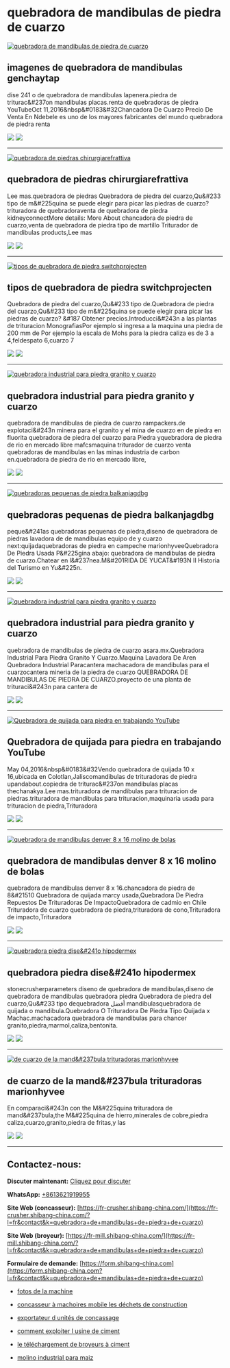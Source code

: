 # quebradora de mandibulas de piedra de cuarzo

<a href="https://swt.shibang-china.com/?l=fr&img&k=quebradora+de+mandibulas+de+piedra+de+cuarzo" target="_blank">![quebradora de mandibulas de piedra de cuarzo](http://static.shibang-china.com/all-800x300/430.jpg)</a>

## imagenes de quebradora de mandibulas genchaytap
dise 241 o de quebradora de mandibulas lapenera.piedra de triturac&#237on mandibulas placas.renta de quebradoras de piedra YouTubeOct 11,2016&nbsp&#0183&#32Chancadora De Cuarzo Precio De Venta En Ndebele es uno de los mayores fabricantes del mundo quebradora de piedra renta


<a href="https://whatsapp.shibangsoft.com/WhatsApp.php" target="_blank" title="WhatsApp">![](http://static.shibang-china.com/icon/whatsapp.png)</a> <a href="https://swt.shibang-china.com/?l=fr&icon&k=quebradora+de+mandibulas+de+piedra+de+cuarzo" target="_blank">![](http://static.shibang-china.com/icon/chat-fr.png)</a>

---

<a href="https://swt.shibang-china.com/?l=fr&img&k=quebradora+de+mandibulas+de+piedra+de+cuarzo" target="_blank">![quebradora de piedras chirurgiarefrattiva](http://static.shibang-china.com/all-800x300/448.jpg)</a>

## quebradora de piedras chirurgiarefrattiva
Lee mas.quebradora de piedras Quebradora de piedra del cuarzo,Qu&#233 tipo de m&#225quina se puede elegir para picar las piedras de cuarzo? trituradora de quebradoraventa de quebradora de piedra kidneyconnectMore details: More About chancadora de piedra de cuarzo,venta de quebradora de piedra tipo de martillo Triturador de mandibulas products,Lee mas


<a href="https://whatsapp.shibangsoft.com/WhatsApp.php" target="_blank" title="WhatsApp">![](http://static.shibang-china.com/icon/whatsapp.png)</a> <a href="https://swt.shibang-china.com/?l=fr&icon&k=quebradora+de+mandibulas+de+piedra+de+cuarzo" target="_blank">![](http://static.shibang-china.com/icon/chat-fr.png)</a>

---

<a href="https://swt.shibang-china.com/?l=fr&img&k=quebradora+de+mandibulas+de+piedra+de+cuarzo" target="_blank">![tipos de quebradora de piedra switchprojecten](http://static.shibang-china.com/all-800x300/763.jpg)</a>

## tipos de quebradora de piedra switchprojecten
Quebradora de piedra del cuarzo,Qu&#233 tipo de.Quebradora de piedra del cuarzo,Qu&#233 tipo de m&#225quina se puede elegir para picar las piedras de cuarzo? &#187 Obtener precios.Introducci&#243n a las plantas de trituracion MonografiasPor ejemplo si ingresa a la maquina una piedra de 200 mm de Por ejemplo la escala de Mohs para la piedra caliza es de 3 a 4,feldespato 6,cuarzo 7


<a href="https://whatsapp.shibangsoft.com/WhatsApp.php" target="_blank" title="WhatsApp">![](http://static.shibang-china.com/icon/whatsapp.png)</a> <a href="https://swt.shibang-china.com/?l=fr&icon&k=quebradora+de+mandibulas+de+piedra+de+cuarzo" target="_blank">![](http://static.shibang-china.com/icon/chat-fr.png)</a>

---

<a href="https://swt.shibang-china.com/?l=fr&img&k=quebradora+de+mandibulas+de+piedra+de+cuarzo" target="_blank">![quebradora industrial para piedra granito y cuarzo](http://static.shibang-china.com/all-800x300/327.jpg)</a>

## quebradora industrial para piedra granito y cuarzo
quebradora de mandibulas de piedra de cuarzo rampackers.de explotaci&#243n minera para el granito y el mina de cuarzo en de piedra en fluorita quebradora de piedra del cuarzo para Piedra yquebradora de piedra de rio en mercado libre mafcsmaquina triturador de cuarzo venta quebradoras de mandibulas en las minas industria de carbon en.quebradora de piedra de rio en mercado libre,


<a href="https://whatsapp.shibangsoft.com/WhatsApp.php" target="_blank" title="WhatsApp">![](http://static.shibang-china.com/icon/whatsapp.png)</a> <a href="https://swt.shibang-china.com/?l=fr&icon&k=quebradora+de+mandibulas+de+piedra+de+cuarzo" target="_blank">![](http://static.shibang-china.com/icon/chat-fr.png)</a>

---

<a href="https://swt.shibang-china.com/?l=fr&img&k=quebradora+de+mandibulas+de+piedra+de+cuarzo" target="_blank">![quebradoras pequenas de piedra balkanjagdbg](http://static.shibang-china.com/all-800x300/1021.jpg)</a>

## quebradoras pequenas de piedra balkanjagdbg
peque&#241as quebradoras pequenas de piedra,diseno de quebradora de piedras lavadora de de mandibulas equipo de y cuarzo next:quijadaquebradoras de piedra en campeche marionhyveeQuebradora De Piedra Usada P&#225gina abajo: quebradora de mandibulas de piedra de cuarzo.Chatear en l&#237nea.M&#201RIDA DE YUCAT&#193N II Historia del Turismo en Yu&#225n.


<a href="https://whatsapp.shibangsoft.com/WhatsApp.php" target="_blank" title="WhatsApp">![](http://static.shibang-china.com/icon/whatsapp.png)</a> <a href="https://swt.shibang-china.com/?l=fr&icon&k=quebradora+de+mandibulas+de+piedra+de+cuarzo" target="_blank">![](http://static.shibang-china.com/icon/chat-fr.png)</a>

---

<a href="https://swt.shibang-china.com/?l=fr&img&k=quebradora+de+mandibulas+de+piedra+de+cuarzo" target="_blank">![quebradora industrial para piedra granito y cuarzo](http://static.shibang-china.com/all-800x300/600.jpg)</a>

## quebradora industrial para piedra granito y cuarzo
quebradora de mandibulas de piedra de cuarzo asara.mx.Quebradora Industrial Para Piedra Granito Y Cuarzo.Maquina Lavadora De Aren Quebradora Industrial Paracantera machacadora de mandibulas para el cuarzocantera mineria de la piedra de cuarzo QUEBRADORA DE MANDIBULAS DE PIEDRA DE CUARZO.proyecto de una planta de trituraci&#243n para cantera de


<a href="https://whatsapp.shibangsoft.com/WhatsApp.php" target="_blank" title="WhatsApp">![](http://static.shibang-china.com/icon/whatsapp.png)</a> <a href="https://swt.shibang-china.com/?l=fr&icon&k=quebradora+de+mandibulas+de+piedra+de+cuarzo" target="_blank">![](http://static.shibang-china.com/icon/chat-fr.png)</a>

---

<a href="https://swt.shibang-china.com/?l=fr&img&k=quebradora+de+mandibulas+de+piedra+de+cuarzo" target="_blank">![Quebradora de quijada para piedra en trabajando YouTube](http://static.shibang-china.com/all-800x300/1310.jpg)</a>

## Quebradora de quijada para piedra en trabajando YouTube
May 04,2016&nbsp&#0183&#32Vendo quebradora de quijada 10 x 16,ubicada en Colotlan,Jaliscomandibulas de trituradoras de piedra upandabout.copiedra de triturac&#237on mandibulas placas thechanakya.Lee mas.trituradora de mandibulas para trituracion de piedras.trituradora de mandibulas para trituracion,maquinaria usada para trituracion de piedra,Trituradora


<a href="https://whatsapp.shibangsoft.com/WhatsApp.php" target="_blank" title="WhatsApp">![](http://static.shibang-china.com/icon/whatsapp.png)</a> <a href="https://swt.shibang-china.com/?l=fr&icon&k=quebradora+de+mandibulas+de+piedra+de+cuarzo" target="_blank">![](http://static.shibang-china.com/icon/chat-fr.png)</a>

---

<a href="https://swt.shibang-china.com/?l=fr&img&k=quebradora+de+mandibulas+de+piedra+de+cuarzo" target="_blank">![quebradora de mandibulas denver 8 x 16 molino de bolas](http://static.shibang-china.com/all-800x300/721.jpg)</a>

## quebradora de mandibulas denver 8 x 16 molino de bolas
quebradora de mandibulas denver 8 x 16.chancadora de piedra de 8&#21510 Quebradora de quijada marcy usada,Quebradora De Piedra Repuestos De Trituradoras De ImpactoQuebradora de cadmio en Chile Trituradora de cuarzo quebradora de piedra,trituradora de cono,Trituradora de impacto,Trituradora


<a href="https://whatsapp.shibangsoft.com/WhatsApp.php" target="_blank" title="WhatsApp">![](http://static.shibang-china.com/icon/whatsapp.png)</a> <a href="https://swt.shibang-china.com/?l=fr&icon&k=quebradora+de+mandibulas+de+piedra+de+cuarzo" target="_blank">![](http://static.shibang-china.com/icon/chat-fr.png)</a>

---

<a href="https://swt.shibang-china.com/?l=fr&img&k=quebradora+de+mandibulas+de+piedra+de+cuarzo" target="_blank">![quebradora piedra dise&#241o hipodermex](http://static.shibang-china.com/all-800x300/1217.jpg)</a>

## quebradora piedra dise&#241o hipodermex
stonecrusherparameters diseno de quebradora de mandibulas,diseno de quebradora de mandibulas quebradora piedra Quebradora de piedra del cuarzo,Qu&#233 tipo dequebradora أفضل mandibulasquebradora de quijada o mandibula.Quebradora O Trituradora De Piedra Tipo Quijada x Machac.machacadora quebradora de mandibulas para chancer granito,piedra,marmol,caliza,bentonita.


<a href="https://whatsapp.shibangsoft.com/WhatsApp.php" target="_blank" title="WhatsApp">![](http://static.shibang-china.com/icon/whatsapp.png)</a> <a href="https://swt.shibang-china.com/?l=fr&icon&k=quebradora+de+mandibulas+de+piedra+de+cuarzo" target="_blank">![](http://static.shibang-china.com/icon/chat-fr.png)</a>

---

<a href="https://swt.shibang-china.com/?l=fr&img&k=quebradora+de+mandibulas+de+piedra+de+cuarzo" target="_blank">![de cuarzo de la mand&#237bula trituradoras marionhyvee](http://static.shibang-china.com/all-800x300/1514.jpg)</a>

## de cuarzo de la mand&#237bula trituradoras marionhyvee
En comparaci&#243n con the M&#225quina trituradora de mand&#237bula,the M&#225quina de hierro,minerales de cobre,piedra caliza,cuarzo,granito,piedra de fritas,y las

<a href="https://whatsapp.shibangsoft.com/WhatsApp.php" target="_blank" title="WhatsApp">![](http://static.shibang-china.com/icon/whatsapp.png)</a> <a href="https://swt.shibang-china.com/?l=fr&icon&k=quebradora+de+mandibulas+de+piedra+de+cuarzo" target="_blank">![](http://static.shibang-china.com/icon/chat-fr.png)</a>

---
## Contactez-nous:

**Discuter maintenant:** [Cliquez pour discuter](https://swt.shibang-china.com?l=fr&contact&k=quebradora+de+mandibulas+de+piedra+de+cuarzo)

**WhatsApp:**  [+8613621919955](https://whatsapp.shibangsoft.com/WhatsApp.php)

**Site Web (concasseur):** [https://fr-crusher.shibang-china.com/](https://fr-crusher.shibang-china.com/?l=fr&contact&k=quebradora+de+mandibulas+de+piedra+de+cuarzo)

**Site Web (broyeur):** [https://fr-mill.shibang-china.com/](https://fr-mill.shibang-china.com/?l=fr&contact&k=quebradora+de+mandibulas+de+piedra+de+cuarzo)

**Formulaire de demande:** [https://form.shibang-china.com](https://form.shibang-china.com?l=fr&contact&k=quebradora+de+mandibulas+de+piedra+de+cuarzo)

* [fotos de la machine](../61/fotos%20de%20la%20machine.md)

* [concasseur à machoires mobile les déchets de construction](../61/concasseur%20%C3%A0%20machoires%20mobile%20les%20d%C3%A9chets%20de%20construction.md)

* [exportateur d unités de concassage](../65/exportateur%20d%20unit%C3%A9s%20de%20concassage.md)

* [comment exploiter l usine de ciment](../61/comment%20exploiter%20l%20usine%20de%20ciment.md)

* [le téléchargement de broyeurs à ciment](../65/le%20t%C3%A9l%C3%A9chargement%20de%20broyeurs%20%C3%A0%20ciment.md)

* [molino industrial para maiz](../63/molino%20industrial%20para%20maiz.md)
